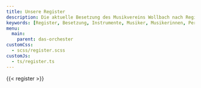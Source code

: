 ```yaml
---
title: Unsere Register
description: Die aktuelle Besetzung des Musikvereins Wollbach nach Registern.
keywords: [Register, Besetzung, Instrumente, Musiker, Musikerinnen, Personen]
menu:
  main:
    parent: das-orchester
customCss:
  - scss/register.scss
customJs:
  - ts/register.ts
---
```


{{< register >}}
